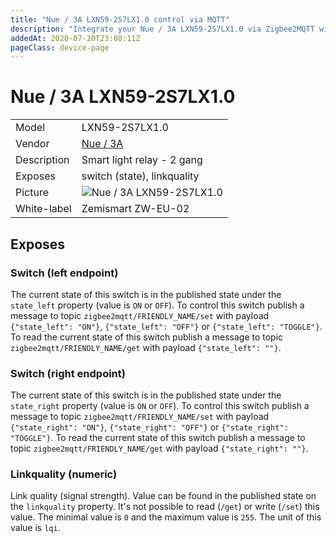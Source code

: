 ```yaml
---
title: "Nue / 3A LXN59-2S7LX1.0 control via MQTT"
description: "Integrate your Nue / 3A LXN59-2S7LX1.0 via Zigbee2MQTT with whatever smart home infrastructure you are using without the vendor's bridge or gateway."
addedAt: 2020-07-20T23:08:11Z
pageClass: device-page
---
```


<!-- !!!! -->
<!-- ATTENTION: This file is auto-generated through docgen! -->
<!-- You can only edit the "Notes"-Section between the two comment lines "Notes BEGIN" and "Notes END". -->
<!-- Do not use h1 or h2 heading within "## Notes"-Section. -->
<!-- !!!! -->

# Nue / 3A LXN59-2S7LX1.0

|     |     |
|-----|-----|
| Model | LXN59-2S7LX1.0  |
| Vendor  | [Nue / 3A](/supported-devices/#v=Nue%20%2F%203A)  |
| Description | Smart light relay - 2 gang |
| Exposes | switch (state), linkquality |
| Picture | ![Nue / 3A LXN59-2S7LX1.0](https://www.zigbee2mqtt.io/images/devices/LXN59-2S7LX1.0.jpg) |
| White-label | Zemismart ZW-EU-02 |


<!-- Notes BEGIN: You can edit here. Add "## Notes" headline if not already present. -->


<!-- Notes END: Do not edit below this line -->



## Exposes

### Switch (left endpoint)
The current state of this switch is in the published state under the `state_left` property (value is `ON` or `OFF`).
To control this switch publish a message to topic `zigbee2mqtt/FRIENDLY_NAME/set` with payload `{"state_left": "ON"}`, `{"state_left": "OFF"}` or `{"state_left": "TOGGLE"}`.
To read the current state of this switch publish a message to topic `zigbee2mqtt/FRIENDLY_NAME/get` with payload `{"state_left": ""}`.

### Switch (right endpoint)
The current state of this switch is in the published state under the `state_right` property (value is `ON` or `OFF`).
To control this switch publish a message to topic `zigbee2mqtt/FRIENDLY_NAME/set` with payload `{"state_right": "ON"}`, `{"state_right": "OFF"}` or `{"state_right": "TOGGLE"}`.
To read the current state of this switch publish a message to topic `zigbee2mqtt/FRIENDLY_NAME/get` with payload `{"state_right": ""}`.

### Linkquality (numeric)
Link quality (signal strength).
Value can be found in the published state on the `linkquality` property.
It's not possible to read (`/get`) or write (`/set`) this value.
The minimal value is `0` and the maximum value is `255`.
The unit of this value is `lqi`.


